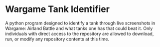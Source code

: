 # Wargame Tank Identifier
 A python program designed to identify a tank through live screenshots in Wargame: Airland Battle and what tanks one has that could beat it. Only individuals with direct access to the repository are allowed to download, run, or modify any repository contents at this time.
